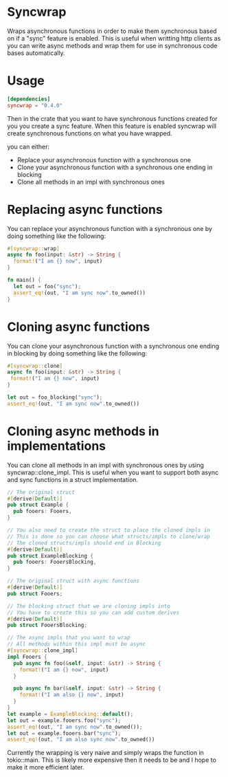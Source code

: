 # Syncwrap

Wraps asynchronous functions in order to make them synchronous based on if a
"sync" feature is enabled. This is useful when writting http clients as you
can write async methods and wrap them for use in synchronous code bases
automatically.

# Usage
```toml
[dependencies]
syncwrap = "0.4.0"
```

Then in the crate that you want to have synchronous functions created for you
you create a sync feature. When this feature is enabled syncwrap will create
synchronous functions on what you have wrapped.

you can either: 
 - Replace your asynchronous function with a synchronous one
 - Clone your asynchronous function with a synchronous one ending in blocking
 - Clone all methods in an impl with synchronous ones

# Replacing async functions

You can replace your asynchronous function with a synchronous one by doing
something like the following:


```rust
#[syncwrap::wrap]
async fn foo(input: &str) -> String {
  format!("I am {} now", input)
}

fn main() {
  let out = foo("sync");
  assert_eq!(out, "I am sync now".to_owned())
}
```

# Cloning async functions 

You can clone your asynchronous function with a synchronous one ending in blocking
by doing something like the following:

```rust
#[syncwrap::clone]
async fn foo(input: &str) -> String {
 format!("I am {} now", input)
}

let out = foo_blocking("sync");
assert_eq!(out, "I am sync now".to_owned())
```

# Cloning async methods in implementations

You can clone all methods in an impl with synchronous ones by using
syncwrap::clone_impl. This is useful when you want to support both
async and sync functions in a struct implementation.


```rust
// The original struct
#[derive(Default)]
pub struct Example {
  pub fooers: Fooers,
}

// You also need to create the struct to place the cloned impls in
// This is done so you can choose what structs/impls to clone/wrap
// The cloned structs/impls should end in Blocking
#[derive(Default)]
pub struct ExampleBlocking {
  pub fooers: FooersBlocking,
}

// The original struct with async functions
#[derive(Default)]
pub struct Fooers;

// The blocking struct that we are cloning impls into
// You have to create this so you can add custom derives
#[derive(Default)]
pub struct FooersBlocking;

// The async impls that you want to wrap
// All methods within this impl must be async
#[syncwrap::clone_impl]
impl Fooers {
  pub async fn foo(&self, input: &str) -> String {
    format!("I am {} now", input)
  }

  pub async fn bar(&self, input: &str) -> String {
    format!("I am also {} now", input)
  }
}
let example = ExampleBlocking::default();
let out = example.fooers.foo("sync");
assert_eq!(out, "I am sync now".to_owned());
let out = example.fooers.bar("sync");
assert_eq!(out, "I am also sync now".to_owned())
```

Currently the wrapping is very naive and simply wraps the function in
tokio::main. This is likely more expensive then it needs to be and I hope
to make it more efficient later.

